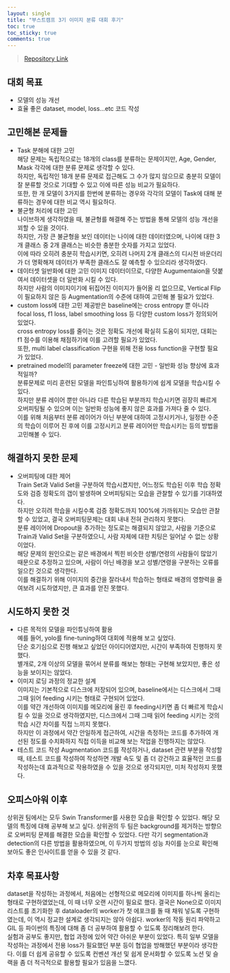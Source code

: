 ```yaml
---
layout: single
title: "부스트캠프 3기 이미지 분류 대회 후기"
toc: true
toc_sticky: true
comments: true
---
```


> [Repository Link](https://github.com/boostcampaitech3/level1-image-classification-level1-recsys-15)

## 대회 목표 
- 모델의 성능 개선
- 효율 좋은 dataset, model, loss…etc 코드 작성

## 고민해본 문제들
- Task 분해에 대한 고민<br>
    해당 문제는 독립적으로는 18개의 class를 분류하는 문제이지만, Age, Gender, Mask 각각에 대한 분류 문제로 생각할 수 있다.<br>
    하지만, 독립적인 18개 분류 문제로 접근해도 그 수가 많지 않으므로 충분히 모델이 잘 분류할 것으로 기대할 수 있고 이에 따른 성능 비교가 필요하다.<br>
    또한, 한 개 모델이 3가지를 한번에 분류하는 경우와 각각의 모델이 Task에 대해 분류하는 경우에 대한 비교 역시 필요하다.<br>
- 불균형 처리에 대한 고민 <br>
    나이브하게 생각하였을 때, 불균형를 해결해 주는 방법을 통해 모델의 성능 개선을 꾀할 수 있을 것이다.<br>
    하지만, 가장 큰 불균형을 보인 데이터는 나이에 대한 데이터였으며,  나이에 대한 3개 클래스 중 2개 클래스는 비슷한 충분한 숫자를 가지고 있었다.<br>
    이에 따라 오히려 충분히 학습시키면, 오히려 나머지 2개 클래스의 디시전 바운더리가 더 명확해져 데이터가 부족한 클래스도 잘 예측할 수 있으리라 생각하였다.<br>
- 데이터셋 일반화에 대한 고민
    이미지 데이터이므로, 다양한 Augumentaion을 덧붙여서 데이터셋을 더 일반화 시킬 수 있다.<br>
    하지만 사람의 이미지이기에 뒤집어진 이미지가 들어올 리 없으므로, Vertical Flip이 필요하지 않은 등 Augmentation의 수준에 대하여 고민해 볼 필요가 있었다.<br>
- custom loss에 대한 고민
    제공받은 baseline에는 cross entropy 뿐 아니라 focal loss, f1 loss, label smoothing loss 등 다양한 custom loss가 정의되어 있었다.<br>
    cross entropy loss를 줄이는 것은 정확도 개선에 확실히 도움이 되지만, 대회는 f1 점수를 이용해 채점하기에 이를 고려할 필요가 있었다.<br>
    또한, multi label classification 구현을 위해 전용 loss function을 구현할 필요가 있었다.<br>
- pretrained model의 parameter freeze에 대한 고민 - 일반화 성능 향상에 효과적일까?<br>
    분류문제로 미리 훈련된 모델을 파인튜닝하여 활용하기에 쉽게 모델을 학습시킬 수 있다.<br>
    하지만 분류 레이어 뿐만 아니라 다른 학습된 부분까지 학습시키면 굉장히 빠르게 오버피팅될 수 있으며 이는 일반화 성능에 좋지 않은 효과를 가져다 줄 수 있다.<br>
    이를 위해 처음부터 분류 레이어가 아닌 부분에 대하여 고정시키거나, 일정한 수준의 학습이 이루어 진 후에 이를 고정시키고 분류 레이어만 학습시키는 등의 방법을 고민해볼 수 있다.<br>

## 해결하지 못한 문제
- 오버피팅에 대한 제어<br>
    Train Set과 Valid Set을 구분하여 학습시켰지만, 어느정도 학습된 이후 학습 정확도와 검증 정확도의 갭이 발생하며 오버피팅되는 모습을 관찰할 수 있기를 기대하였다.<br>
    하지만 오히려 학습을 시킬수록 검증 정확도까지 100%에 가까워지는 모습만 관찰할 수 있었고, 결국 오버피팅문제는 대회 내내 전혀 관리하지 못했다.<br>
    분류 레이어에 Dropout을 추가하는 정도로는 해결되지 않았고, 사람을 기준으로 Train과 Valid Set을 구분하였으니, 사람 자체에 대한 치팅은 일어날 수 없는 상황이었다.<br>
    해당 문제의 원인으로는 같은 배경에서 찍힌 비슷한 성별/연령의 사람들이 많았기 때문으로 추정하고 있으며, 사람이 아닌 배경을 보고 성별/연령을 구분하는 오류를 일으킨 것으로 생각한다.<br>
    이를 해결하기 위해 이미지의 중간을 잘라내서 학습하는 형태로 배경의 영향력을 줄여보려 시도하였지만, 큰 효과를 얻진 못했다.<br>

## 시도하지 못한 것
- 다른 목적의 모델을 파인튜닝하여 활용<br>
    예를 들어, yolo를 fine-tuning하여 대회에 적용해 보고 싶었다.<br>
    단순 호기심으로 진행 해보고 싶었던 아이디어였지만, 시간이 부족하여 진행하지 못했다.<br>
    별개로, 2개 이상의 모델을 묶어서 분류를 해보는 형태는 구현해 보았지만, 좋은 성능을 보이지는 않았다.<br>
- 이미지 로딩 과정의 정교한 설계<br>
    이미지는 기본적으로 디스크에 저장되어 있으며, baseline에서는 디스크에서 그때 그때 읽어 feeding 시키는 형태로 구현되어 있었다.<br>
    이를 약간 개선하여 이미지를 메모리에 올린 후 feeding시키면 좀 더 빠르게 학습시킬 수 있을 것으로 생각하였지만, 디스크에서 그때 그때 읽어 feeding 시키는 것의 학습 시간 차이를 직접 느끼지 못했다.<br>
    하지만 이 과정에서 약간 안일하게 접근하여, 시간을 측정하는 코드를 추가하여 개선된 정도를 수치화하지 직접 이득을 비교해 보는 작업을 진행하지는 않았다.<br>
- 테스트 코드 작성
    Augmentation 코드를 작성하거나, dataset 관련 부분을 작성할 때, 테스트 코드를 작성하여 작성하면 개발 속도 및 좀 더 강건하고 효율적인 코드를 작성하는데 효과적으로 작용하였을 수 있을 것으로 생각되지만, 미처 작성하지 못했다.<br>

## 오피스아워 이후
상위권 팀에서는 모두 Swin Transformer를 사용한 모습을 확인할 수 있었다. 해당 모델의 특징에 대해 공부해 보고 싶다.
상위권의 두 팀은 background를 제거하는 방향으로 오버피팅 문제를 해결한 모습을 확인할 수 있었다. 다만 각기 segmentation과 detection의 다른 방법을 활용하였으며, 이 두가지 방법의 성능 차이를 눈으로 확인해 보아도 좋은 인사이트를 얻을 수 있을 것 같다.

## 차후 목표사항
 dataset을 작성하는 과정에서, 처음에는 선형적으로 메모리에 이미지를 하나씩 올리는 형태로 구현하였었는데, 이 때 너무 오랜 시간이 필요로 했다. 결국은 None으로 이미지 리스트를 초기화한 후 dataloader의 worker가 첫 에포크를 돌 때 채워 넣도록 구현하였는데, 이 역시 정교한 설계로 생각되지는 않아 아쉽다. worker의 작동 원리 파악하고 GIL 등 파이썬의 특징에 대해 좀 더 공부하여 활용할 수 있도록 정리해보려 한다.<br>
 실험과 공부도 좋지만, 협업 과정에 있어 약간 아쉬운 부분이 있었다. 특히 일부 모델을 작성하는 과정에서 전용 loss가 필요했던 부분 등이 협업을 방해했던 부분이라 생각한다. 이를 더 쉽게 공유할 수 있도록 컨벤션 개선 및 쉽게 문서화할 수 있도록 노션 및 슬랙을 좀 더 적극적으로 활용할 필요가 있음을 느꼈다.
